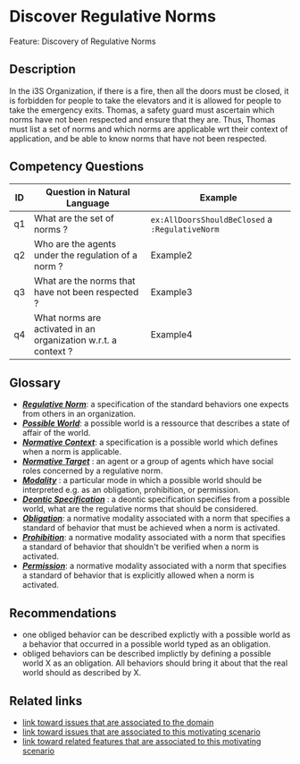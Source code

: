 # Discover Regulative Norms
Feature: Discovery of Regulative Norms

## Description

In the i3S Organization, if there is a fire, then all the doors must be closed, it is forbidden for people to take the elevators and it is allowed for people to take the emergency exits. Thomas, a safety guard must ascertain which norms have not been respected and ensure that they are. Thus, Thomas must list a set of norms and which norms are applicable wrt their context of application, and be able to know norms that have not been respected. 

## Competency Questions


| ID | Question in Natural Language | Example                                                                                                                                   |
|----|------------------------------|-------------------------------------------------------------------------------------------------------------------------------------------|
| q1 | What are the set of norms ?           |  `ex:AllDoorsShouldBeClosed` a `:RegulativeNorm`                                                    |
| q2 | Who are the agents under the regulation of a norm ?             | Example2                                                  |
| q3 | What are the norms that have not been respected ?        | Example3 |
| q4 | What norms are activated in an organization w.r.t. a context ?                  | Example4                  |



## Glossary

* [**_Regulative Norm_**](https://purl.org/hmas/regulation#Norm): a specification of the standard behaviors one expects from others in an organization. 
* [**_Possible World_**](https://purl.org/hmas/regulation#PossibleWorld): a possible world is a ressource that describes a state of affair of the world.
* [**_Normative Context_**](https://purl.org/hmas/regulation#NormativeContext):  a specification is a possible world which defines when a norm is applicable. 
* [**_Normative Target_**](https://purl.org/hmas/regulation#NormativeTarget) :  an agent or a group of agents which have social roles concerned by a regulative norm. 
* [**_Modality_**](https://purl.org/hmas/regulation#NormativeModality) :  a particular mode in which a possible world should be interpreted e.g. as an obligation, prohibition, or permission.
* [**_Deontic Specification_**](https://purl.org/hmas/regulation#NormativeModality) :  a deontic specification specifies from a possible world, what are the regulative norms that should be considered.
* [**_Obligation_**](https://purl.org/hmas/regulation#Obligation):  a normative modality associated with a norm  that specifies a standard of behavior that must be achieved when a norm is activated. 
* [**_Prohibition_**](https://purl.org/hmas/regulation#Prohibition):  a normative modality associated with a norm  that specifies a standard of behavior that shouldn't be verified when a norm is activated.
* [**_Permission_**](https://purl.org/hmas/regulation#Permission):  a normative modality associated with a norm  that specifies a standard of behavior that is explicitly allowed when a norm is activated.

## Recommendations

- one obliged behavior can be described explictly with a possible world as a behavior that occurred in a possible world typed as an obligation.
- obliged behaviors can be described implictly by defining a possible world X as an obligation. All behaviors should bring it about that the real world should as described by X. 


## Related links

* [link toward issues that are associated to the domain](https://github.com/HyperAgents/ns.hyperagents.org/issues?q=manufacturing+environment)
* [link toward issues that are associated to this motivating scenario](https://github.com/HyperAgents/ns.hyperagents.org/issues?q=safety+rules)
* [link toward related features that are associated to this motivating scenario](https://github.com/HyperAgents/ns.hyperagents.org/issues?q=norm)




